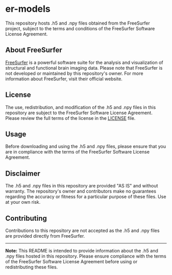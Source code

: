 # er-models

This repository hosts .h5 and .npy files obtained from the FreeSurfer project, subject to the terms and conditions of the FreeSurfer Software License Agreement.

## About FreeSurfer

[FreeSurfer](https://surfer.nmr.mgh.harvard.edu/) is a powerful software suite for the analysis and visualization of structural and functional brain imaging data. Please note that FreeSurfer is not developed or maintained by this repository's owner. For more information about FreeSurfer, visit their official website.

## License

The use, redistribution, and modification of the .h5 and .npy files in this repository are subject to the FreeSurfer Software License Agreement. Please review the full terms of the license in the [LICENSE](LICENSE) file.

## Usage

Before downloading and using the .h5 and .npy files, please ensure that you are in compliance with the terms of the FreeSurfer Software License Agreement.

## Disclaimer

The .h5 and .npy files in this repository are provided "AS IS" and without warranty. The repository's owner and contributors make no guarantees regarding the accuracy or fitness for a particular purpose of these files. Use at your own risk.

## Contributing

Contributions to this repository are not accepted as the .h5 and .npy files are provided directly from FreeSurfer.


---

**Note:** This README is intended to provide information about the .h5 and .npy files hosted in this repository. Please ensure compliance with the terms of the FreeSurfer Software License Agreement before using or redistributing these files.
